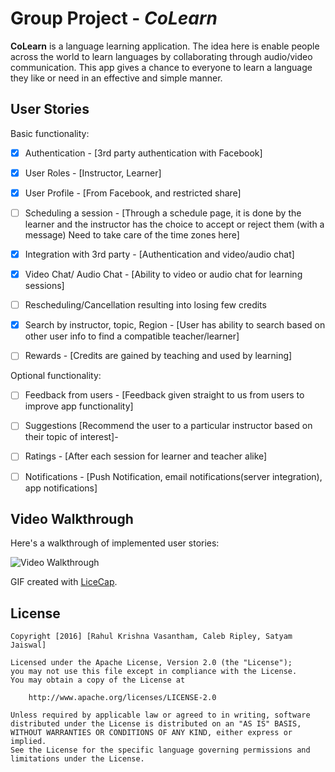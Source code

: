 # Group Project - *CoLearn*

**CoLearn** is a language learning application. The idea here is enable people across the world to learn languages by collaborating through audio/video communication. This app gives a chance to everyone to learn a language they like or need in an effective and simple manner.


## User Stories

Basic functionality:

- [X] Authentication - [3rd party authentication with Facebook]
- [X] User Roles - [Instructor, Learner]
- [X] User Profile - [From Facebook, and restricted share]
- [ ] Scheduling a session - [Through a schedule page, it is done by the learner and the instructor has the choice to accept or reject them (with a message) Need to take care of the time zones here]
- [X] Integration with 3rd party - [Authentication and video/audio chat]
- [X] Video Chat/ Audio Chat - [Ability to video or audio chat for learning sessions]
- [ ] Rescheduling/Cancellation resulting into losing few credits
- [X] Search by instructor, topic, Region - [User has ability to search based on other user info to find a compatible teacher/learner]
- [ ] Rewards - [Credits are gained by teaching and used by learning]


Optional functionality:

- [ ] Feedback from users - [Feedback given straight to us from users to improve app functionality]
- [ ] Suggestions [Recommend the user to a particular instructor based on their topic of interest]- 
- [ ] Ratings - [After each session for learner and teacher alike]
- [ ] Notifications - [Push Notification, email notifications(server integration), app notifications]


## Video Walkthrough 

Here's a walkthrough of implemented user stories:

<img src='http://i.imgur.com/mV2irzj.gif' title='CoLearn' width='' alt='Video Walkthrough' />

GIF created with [LiceCap](http://www.cockos.com/licecap/).


## License

    Copyright [2016] [Rahul Krishna Vasantham, Caleb Ripley, Satyam Jaiswal]

    Licensed under the Apache License, Version 2.0 (the "License");
    you may not use this file except in compliance with the License.
    You may obtain a copy of the License at

        http://www.apache.org/licenses/LICENSE-2.0

    Unless required by applicable law or agreed to in writing, software
    distributed under the License is distributed on an "AS IS" BASIS,
    WITHOUT WARRANTIES OR CONDITIONS OF ANY KIND, either express or implied.
    See the License for the specific language governing permissions and
    limitations under the License.
